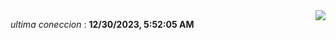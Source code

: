 <div style="display: flex; justify-content: space-between;">
 <p align="right"><i>ultima coneccion</i> : <b>12/30/2023, 5:52:05 AM</b></p> 
 <img src="https://img.shields.io/badge/GitHub%20Action%20Status-Online-brightgreen?style=flat&logo=githubactions&logoColor=%23ffffff&labelColor=%23181717&color=%232088FF" />
</div>

<!--START_SECTION:waka-->
<!--END_SECTION:waka-->
